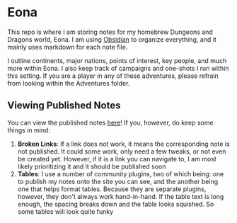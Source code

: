 # Eona
This repo is where I am storing notes for my homebrew Dungeons and Dragons world, Eona. I am using [Obsidian](https://obsidian.md/) to organize everything, and it mainly uses markdown for each note file.

I outline continents, major nations, points of interest, key people, and much more within Eona. I also keep track of campaigns and one-shots I run within this setting. If you are a player in any of these adventures, please refrain from looking within the Adventures folder.

## Viewing Published Notes
You can view the published notes [here](https://eona.netlify.app/)! If you, however, do keep some things in mind: 
1. **Broken Links**: If a link does not work, it means the corresponding note is not published. It could some work, only need a few tweaks, or not even be created yet. However, if it is a link you can navigate to, I am most likely prioritizing it and it should be published soon
2. **Tables**: I use a number of community plugins, two of which being: one to publish my notes onto the site you can see, and the another being one that helps format tables. Because they are separate plugins, however, they don't always work hand-in-hand. If the table text is long enough, the spacing breaks down and the table looks squished. So some tables will look quite funky
